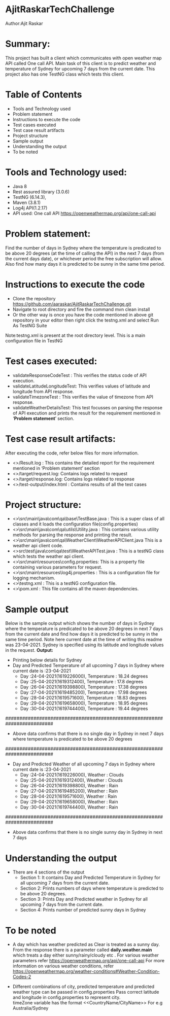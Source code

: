 # AjitRaskarTechChallenge

Author:Ajit Raskar

# Summary: 
This project has built a client which communicates with open weather map API called One call API. Main task of this client is to predict weather and temperature of Sydney for upcoming 7 days from the current date.
This project also has one TestNG class which tests this client.

# Table of Contents
* Tools and Technology used
* Problem statement
* Instructions to execute the code
* Test cases executed
* Test case result artifacts
* Project structure
* Sample output
* Understanding the output
* To be noted

# Tools and Technology used:
* Java 8
* Rest assured library (3.0.6)
* TestNG (6.14.3),
* Maven (3.8.1)
* Log4j API(1.2.17)
* API used: One call API  https://openweathermap.org/api/one-call-api

# Problem statement:
Find the number of days in Sydney where the temperature is predicated to be above 20 degrees (at the time of calling the API) in the next 7 days (from the current days date), or whichever period the free subscription will allow.
Also find how many days it is predicted to be sunny in the same time period.

# Instructions to execute the code
* Clone the repository https://github.com/aaraskar/AjitRaskarTechChallenge.git
* Navigate to root directory and fire the command mvn clean install
* Or the other way is once you have the code mentioned in above git repository in your editor then right click the testng.xml and select Run As TestNG Suite

Note:testng.xml is present at the root directory level. This is a main configuration file in TestNG

# Test cases executed:
* validateResponseCodeTest : This verifies the status code of API execution.
* validateLatitudeLongitudeTest: This verifies values of latitude and longitude from API response.
* validateTimezoneTest :  This verifies the value of timezone from API response.
* validateWeatherDetailsTest: This test focusses on parsing the response of API execution and prints the result for the requirement mentioned in ‘**Problem statement**’ section.

# Test case result artifacts:
After executing the code, refer below files for more information.
* <<Root Dir>>/Result.log : This contains the detailed report for the requirement mentioned in ‘Problem statement’ section
* <<Root Dir>>/target/request.log: Contains logs related to request
* <<Root Dir>>/target/response.log: Contains logs related to response
* <<Root Dir>>/test-output/index.html : Contains results of all the test cases

# Project structure:
* <<Root Dir>>\src\main\java\com\qa\base\TestBase.java : This is a super class of all classes and it loads the configuration file(config.properties)
* <<Root Dir>>\src\main\java\com\qa\utils\Utility.java : This contains various utility methods for parsing the response and printing the result.
* <<Root Dir>>\src\main\java\com\qa\WeatherClient\WeatherAPIClient.java  This is a weather api client code.
* <<Root Dir>>src\test\java\com\qa\test\WeatherAPITest.java : This is a testNG class which tests the weather api client.
* <<Root Dir>>\src\main\resources\config.properties: This is a property file containing various parameters for request.
* <<Root Dir>>\src\main\resources\log4j.properties : This is a configuration file for logging mechanism.
* <<Root Dir>>\testng.xml : This is a testNG configuration file.
* <<Root Dir>>\pom.xml : This file contains all the maven dependencies.



# Sample output
Below is the sample output which shows the number of days in Sydney where the temperature is predicated to be above 20 degrees in next 7 days from the current date and find how days it is predicted to be sunny in the same time period.
Note here current date at the time of writing this readme was 23-04-2021. 
Sydney is specified using its latitude and longitude values in the request.
**Output:**
* Printing below details for Sydney
* Day and Predicted Temperature of all upcoming 7 days in Sydney where current date is :23-04-2021
   * Day :24-04-2021(1619226000), Temperature : 18.24 degrees
   * Day :25-04-2021(1619312400), Temperature : 17.8 degrees
   * Day :26-04-2021(1619398800), Temperature : 17.38 degrees
   * Day :27-04-2021(1619485200), Temperature : 17.98 degrees
   * Day :28-04-2021(1619571600), Temperature : 18.83 degrees
   * Day :29-04-2021(1619658000), Temperature : 18.95 degrees
   * Day :30-04-2021(1619744400), Temperature : 19.44 degrees

#########################################################################


* Above data confirms that there is no single day in Sydney in next 7 days where temperature is predicated to be above 20 degrees


#########################################################################

* Day and Predicted Weather of all upcoming 7 days in Sydney where current date is :23-04-2021
  * Day :24-04-2021(1619226000), Weather : Clouds
  * Day :25-04-2021(1619312400), Weather : Clouds
  * Day :26-04-2021(1619398800), Weather : Rain
  * Day :27-04-2021(1619485200), Weather : Rain
  * Day :28-04-2021(1619571600), Weather : Rain
  * Day :29-04-2021(1619658000), Weather : Rain
  * Day :30-04-2021(1619744400), Weather : Rain


#########################################################################
* Above data confirms that there is no single sunny day in Sydney in next 7 days


# Understanding the output
* There are 4 sections of the output
  * Section 1: It contains Day and Predicted Temperature in Sydney for all upcoming 7 days from the current date.
  * Section 2: Prints numbers of days where temperature is predicted to be above 20 degrees.
  * Section 3: Prints Day and Predicted weather in Sydney for all upcoming 7 days from the current date.
  * Section 4: Prints number of predicted sunny days in Sydney

# To be noted
* A day which has weather predicted as Clear is treated as a sunny day.
From the response there is a parameter called **daily.weather.main** which treats a day either sunny/rainy/cloudy etc . 
For various weather parameters refer https://openweathermap.org/api/one-call-api
For more information on various weather conditions, refer https://openweathermap.org/weather-conditions#Weather-Condition-Codes-2 

* Different combinations of city, predicted temperature and predicted weather type can be passed in config.properties 
Pass correct latitude and longitude in config.properties to represent city.  
timeZone variable has the format <<CountryName/CityName>>
For e.g Australia/Sydney



